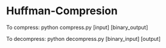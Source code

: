 # Huffman-Compresion
To compress:
  python compress.py [input] [binary_output]
  
To decompress:
  python decompress.py [binary_input] [output]
